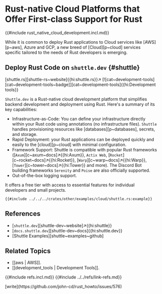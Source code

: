 # Rust-native Cloud Platforms that Offer First-class Support for Rust

{{#include rust_native_cloud_development.incl.md}}

While it is common to deploy Rust applications to Cloud services like [AWS][p~aws], Azure and GCP, a new breed of [Cloud][p~cloud] services specific tailored to the needs of Rust developers is emerging.

## Deploy Rust Code on `shuttle.dev` {#shuttle}

[shuttle.rs][shuttle-rs~website]{{hi:shuttle.rs}}↗ [![cat~development-tools][cat~development-tools~badge]][cat~development-tools]{{hi:Development tools}}

`Shuttle.dev` is a Rust-native cloud development platform that simplifies backend development and deployment using Rust. Here's a summary of its key capabilities:

- Infrastructure-as-Code: You can define your infrastructure directly within your Rust code using annotations (no infrastructure files). `Shuttle` handles provisioning resources like [databases][p~databases], secrets, and storage.
- Rapid Deployment: your Rust applications can be deployed quickly and easily to the [cloud][p~cloud] with minimal configuration.
- Framework Support: Shuttle is compatible with popular Rust frameworks ([`Axum`][c~axum~docs]↗{{hi:Axum}}, `Actix Web`, [`Rocket`][c~rocket~docs]↗{{hi:Rocket}}, [`Warp`][c~warp~docs]↗{{hi:Warp}}, [`Tower`][c~tower~docs]↗{{hi:Tower}} and more). The Discord Bot building frameworks `Serenity` and `Poise` are also officially supported.
- Out-of-the-box logging support.

It offers a free tier with access to essential features for individual developers and small projects.

```rust,editable
{{#include ../../../crates/other/examples/cloud/shuttle.rs:example}}
```

## References

- [`shuttle.dev`][shuttle-dev~website]↗{{hi:shuttle}}
- [`docs.shuttle.dev`][shuttle-dev~docs]{{hi:shuttle.dev}}
- [Shuttle Examples][shuttle~examples~github]

## Related Topics

- [[aws | AWS]].
- [[development_tools | Development Tools]].

{{#include refs.incl.md}}
{{#include ../../refs/link-refs.md}}

<div class="hidden">
[write](https://github.com/john-cd/rust_howto/issues/576)
</div>
